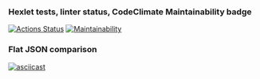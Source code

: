 ### Hexlet tests, linter status, CodeClimate Maintainability badge
[![Actions Status](https://github.com/G3ntleM4n/frontend-project-46/actions/workflows/hexlet-check.yml/badge.svg)](https://github.com/G3ntleM4n/frontend-project-46/actions)
[![Maintainability](https://api.codeclimate.com/v1/badges/b91e5efa90bdb1a20594/maintainability)](https://codeclimate.com/github/G3ntleM4n/frontend-project-46/maintainability)

### Flat JSON comparison
[![asciicast](https://asciinema.org/a/WOAQPs6XM4U9PW7ezwmsNPGxq.svg)](https://asciinema.org/a/WOAQPs6XM4U9PW7ezwmsNPGxq)
